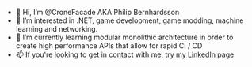 - 👋 Hi, I’m @CroneFacade AKA Philip Bernhardsson
- 👀 I’m interested in .NET, game development, game modding, machine learning and networking.
- 🌱 I’m currently learning modular monolithic architecture in order to create high performance APIs that allow for rapid CI / CD
- 📫 If you're looking to get in contact with me, try [my LinkedIn page](https://www.linkedin.com/in/philipbernhardsson/)

<!---
CroneFacade/CroneFacade is a ✨ special ✨ repository because its `README.md` (this file) appears on your GitHub profile.
You can click the Preview link to take a look at your changes.
--->
